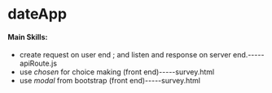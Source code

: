 # dateApp

#### Main Skills: 
  * create request on user end ; and listen and response on server end.-----apiRoute.js
  * use *chosen* for choice making (front end)-----survey.html
  * use *modal* from bootstrap (front end)-----survey.html
  
  
